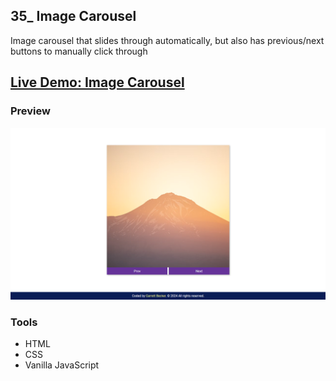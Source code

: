 ## 35_ Image Carousel

Image carousel that slides through automatically, but also has previous/next buttons to manually click through

## [Live Demo: Image Carousel](https://35-image-carousel-gdbecker.replit.app/)

### Preview

!["HomePage"](./HomePage.png)

### Tools
- HTML
- CSS
- Vanilla JavaScript